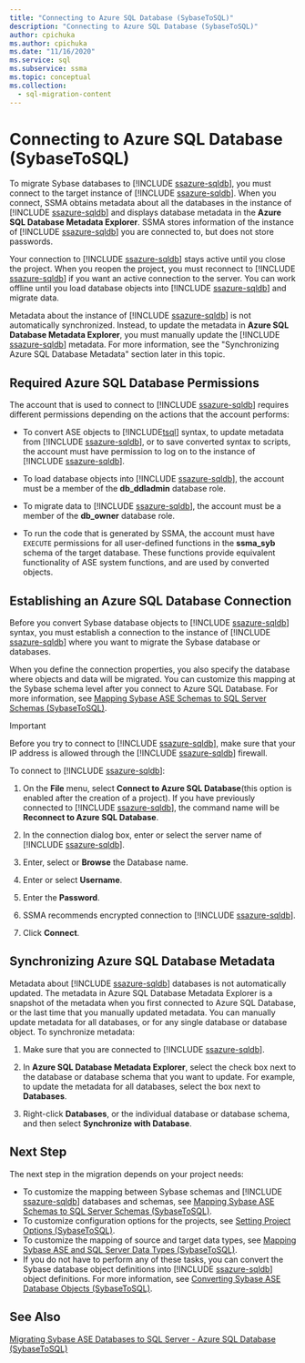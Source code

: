 ```yaml
---
title: "Connecting to Azure SQL Database (SybaseToSQL)"
description: "Connecting to Azure SQL Database (SybaseToSQL)"
author: cpichuka
ms.author: cpichuka
ms.date: "11/16/2020"
ms.service: sql
ms.subservice: ssma
ms.topic: conceptual
ms.collection:
  - sql-migration-content
---
```


# Connecting to Azure SQL Database (SybaseToSQL)

To migrate Sybase databases to [!INCLUDE [ssazure-sqldb](../../includes/ssazure-sqldb.md)], you must connect to the target instance of [!INCLUDE [ssazure-sqldb](../../includes/ssazure-sqldb.md)]. When you connect, SSMA obtains metadata about all the databases in the instance of [!INCLUDE [ssazure-sqldb](../../includes/ssazure-sqldb.md)] and displays database metadata in the **Azure SQL Database Metadata Explorer**. SSMA stores information of the instance of [!INCLUDE [ssazure-sqldb](../../includes/ssazure-sqldb.md)] you are connected to, but does not store passwords.

Your connection to [!INCLUDE [ssazure-sqldb](../../includes/ssazure-sqldb.md)] stays active until you close the project. When you reopen the project, you must reconnect to [!INCLUDE [ssazure-sqldb](../../includes/ssazure-sqldb.md)] if you want an active connection to the server. You can work offline until you load database objects into [!INCLUDE [ssazure-sqldb](../../includes/ssazure-sqldb.md)] and migrate data.

Metadata about the instance of [!INCLUDE [ssazure-sqldb](../../includes/ssazure-sqldb.md)] is not automatically synchronized. Instead, to update the metadata in **Azure SQL Database Metadata Explorer**, you must manually update the [!INCLUDE [ssazure-sqldb](../../includes/ssazure-sqldb.md)] metadata. For more information, see the "Synchronizing Azure SQL Database Metadata" section later in this topic.

## Required Azure SQL Database Permissions

The account that is used to connect to [!INCLUDE [ssazure-sqldb](../../includes/ssazure-sqldb.md)] requires different permissions depending on the actions that the account performs:

- To convert ASE objects to [!INCLUDE[tsql](../../includes/tsql-md.md)] syntax, to update metadata from [!INCLUDE [ssazure-sqldb](../../includes/ssazure-sqldb.md)], or to save converted syntax to scripts, the account must have permission to log on to the instance of [!INCLUDE [ssazure-sqldb](../../includes/ssazure-sqldb.md)].

- To load database objects into [!INCLUDE [ssazure-sqldb](../../includes/ssazure-sqldb.md)], the account must be a member of the **db_ddladmin** database role.

- To migrate data to [!INCLUDE [ssazure-sqldb](../../includes/ssazure-sqldb.md)], the account must be a member of the **db_owner** database role.

- To run the code that is generated by SSMA, the account must have `EXECUTE` permissions for all user-defined functions in the **ssma_syb** schema of the target database. These functions provide equivalent functionality of ASE system functions, and are used by converted objects.

## Establishing an Azure SQL Database Connection

Before you convert Sybase database objects to [!INCLUDE [ssazure-sqldb](../../includes/ssazure-sqldb.md)] syntax, you must establish a connection to the instance of [!INCLUDE [ssazure-sqldb](../../includes/ssazure-sqldb.md)] where you want to migrate the Sybase database or databases.

When you define the connection properties, you also specify the database where objects and data will be migrated. You can customize this mapping at the Sybase schema level after you connect to Azure SQL Database. For more information, see [Mapping Sybase ASE Schemas to SQL Server Schemas &#40;SybaseToSQL&#41;](../../ssma/sybase/mapping-sybase-ase-schemas-to-sql-server-schemas-sybasetosql.md).

> [!IMPORTANT]
> Before you try to connect to [!INCLUDE [ssazure-sqldb](../../includes/ssazure-sqldb.md)], make sure that your IP address is allowed through the [!INCLUDE [ssazure-sqldb](../../includes/ssazure-sqldb.md)] firewall.

To connect to [!INCLUDE [ssazure-sqldb](../../includes/ssazure-sqldb.md)]:

1. On the **File** menu, select **Connect to Azure SQL Database**(this option is enabled after the creation of a project).
   If you have previously connected to [!INCLUDE [ssazure-sqldb](../../includes/ssazure-sqldb.md)], the command name will be **Reconnect to Azure SQL Database**.

2. In the connection dialog box, enter or select the server name of [!INCLUDE [ssazure-sqldb](../../includes/ssazure-sqldb.md)].

3. Enter, select or **Browse** the Database name.

4. Enter or select **Username**.

5. Enter the **Password**.

6. SSMA recommends encrypted connection to [!INCLUDE [ssazure-sqldb](../../includes/ssazure-sqldb.md)].

7. Click **Connect**.

## Synchronizing Azure SQL Database Metadata

Metadata about [!INCLUDE [ssazure-sqldb](../../includes/ssazure-sqldb.md)] databases is not automatically updated. The metadata in Azure SQL Database Metadata Explorer is a snapshot of the metadata when you first connected to Azure SQL Database, or the last time that you manually updated metadata. You can manually update metadata for all databases, or for any single database or database object. To synchronize metadata:

1. Make sure that you are connected to [!INCLUDE [ssazure-sqldb](../../includes/ssazure-sqldb.md)].

2. In **Azure SQL Database Metadata Explorer**, select the check box next to the database or database schema that you want to update.
   For example, to update the metadata for all databases, select the box next to **Databases**.

3. Right-click **Databases**, or the individual database or database schema, and then select **Synchronize with Database**.

## Next Step

The next step in the migration depends on your project needs:

- To customize the mapping between Sybase schemas and [!INCLUDE [ssazure-sqldb](../../includes/ssazure-sqldb.md)] databases and schemas, see [Mapping Sybase ASE Schemas to SQL Server Schemas &#40;SybaseToSQL&#41;](../../ssma/sybase/mapping-sybase-ase-schemas-to-sql-server-schemas-sybasetosql.md).
- To customize configuration options for the projects, see [Setting Project Options &#40;SybaseToSQL&#41;](../../ssma/sybase/setting-project-options-sybasetosql.md).
- To customize the mapping of source and target data types, see [Mapping Sybase ASE and SQL Server Data Types &#40;SybaseToSQL&#41;](../../ssma/sybase/mapping-sybase-ase-and-sql-server-data-types-sybasetosql.md).
- If you do not have to perform any of these tasks, you can convert the Sybase database object definitions into [!INCLUDE [ssazure-sqldb](../../includes/ssazure-sqldb.md)] object definitions. For more information, see [Converting Sybase ASE Database Objects &#40;SybaseToSQL&#41;](../../ssma/sybase/converting-sybase-ase-database-objects-sybasetosql.md).

## See Also

[Migrating Sybase ASE Databases to SQL Server - Azure SQL Database &#40;SybaseToSQL&#41;](../../ssma/sybase/migrating-sybase-ase-databases-to-sql-server-azure-sql-db-sybasetosql.md)
